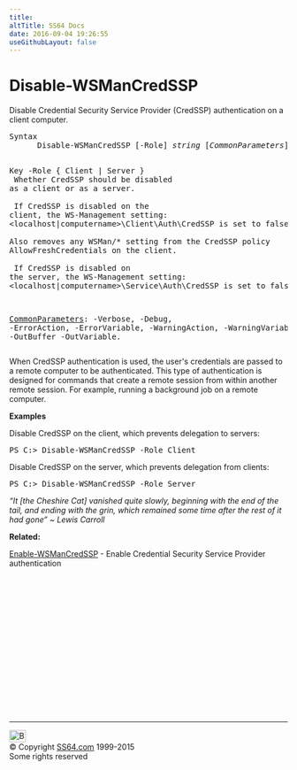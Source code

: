 ```yaml
---
title:
altTitle: SS64 Docs
date: 2016-09-04 19:26:55
useGithubLayout: false
---
```

<!-- #BeginLibraryItem "/Library/head_ps.lbi" --><!-- #EndLibraryItem --><h1>Disable-WSManCredSSP</h1> 
<p>Disable Credential Security Service Provider (CredSSP) authentication on a client computer.</p>
<pre>Syntax
      Disable-WSManCredSSP [-Role] <i>string</i> [<i>CommonParameters</i>]

Key
   -Role { Client | Server }<br>       Whether CredSSP should be disabled as a client or as a server.  <br>        <br>       If CredSSP is disabled on the client, the WS-Management setting:
       &lt;localhost|computername&gt;\Client\Auth\CredSSP is set to false.<br>       Also removes any WSMan/* setting from the CredSSP policy AllowFreshCredentials on the client. <br>        <br>       If CredSSP is disabled on the server, the WS-Management setting:
       &lt;localhost|computername&gt;\Service\Auth\CredSSP is set to false.

   <a href="common.html">CommonParameters</a>:
       -Verbose, -Debug, -ErrorAction, -ErrorVariable, -WarningAction, -WarningVariable,
       -OutBuffer -OutVariable.</pre>
<p> When CredSSP authentication is used, the user's credentials are passed to a remote computer to be authenticated. This type of authentication is designed for commands that create a remote session from within another remote session. For example, running a background job on a remote computer. </p>
<p><b>Examples</b></p>
<p>Disable CredSSP on the client, which prevents delegation to servers: </p>
<pre>PS C:&gt; Disable-WSManCredSSP -Role Client
</pre>
<p>Disable CredSSP on the server, which prevents delegation from clients:</p>
<pre>PS C:&gt; Disable-WSManCredSSP -Role Server</pre>
<p class="quote"><i>“It [the Cheshire Cat] vanished quite slowly, beginning with the end of the tail, and ending with the grin, which remained some time after the rest of it had gone” ~ Lewis Carroll </i></p>
<p><b>Related:</b></p>
<p>  <a href="enable-wsmancredssp.html">Enable-WSManCredSSP</a>        - Enable Credential Security Service Provider authentication</p><!-- #BeginLibraryItem "/Library/foot_ps.lbi" --><p>
<!-- PowerShell300 -->
<ins class="adsbygoogle" style="display:inline-block;width:300px;height:250px" data-ad-client="ca-pub-6140977852749469" data-ad-slot="6253539900"></ins>
<script>
(adsbygoogle = window.adsbygoogle || []).push({});
</script></p>
<hr>
<div id="bl" class="footer"><a href="disable-wsmancredssp.html#"><img src="../images/top.png" width="30" height="22" alt="Back to the Top"></a></div>
<div id="br" class="footer, tagline">© Copyright <a href="http://ss64.com/">SS64.com</a> 1999-2015<br>
Some rights reserved</div><!-- #EndLibraryItem -->

